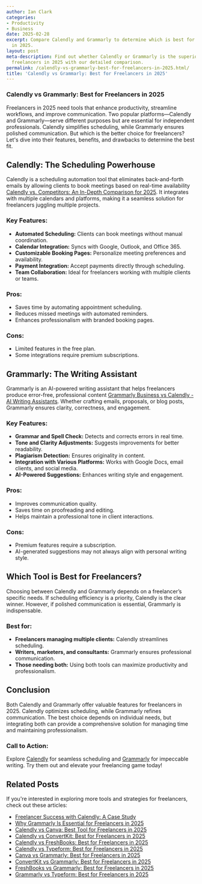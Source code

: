 ```yaml
---
author: Ian Clark
categories:
- Productivity
- Business
date: 2025-02-28
excerpt: Compare Calendly and Grammarly to determine which is best for freelancers
  in 2025.
layout: post
meta-description: Find out whether Calendly or Grammarly is the superior choice for
  freelancers in 2025 with our detailed comparison.
permalink: /calendly-vs-grammarly-best-for-freelancers-in-2025.html/
title: 'Calendly vs Grammarly: Best for Freelancers in 2025'
---
```


### Calendly vs Grammarly: Best for Freelancers in 2025

Freelancers in 2025 need tools that enhance productivity, streamline workflows, and improve communication. Two popular platforms—Calendly and Grammarly—serve different purposes but are essential for independent professionals. Calendly simplifies scheduling, while Grammarly ensures polished communication. But which is the better choice for freelancers? Let's dive into their features, benefits, and drawbacks to determine the best fit.

## Calendly: The Scheduling Powerhouse

Calendly is a scheduling automation tool that eliminates back-and-forth emails by allowing clients to book meetings based on real-time availability [Calendly vs. Competitors: An In-Depth Comparison for 2025](https://blogs.zoftwarehub.com/calendly-vs-competitors-an-in-depth-comparison-for-2025/). It integrates with multiple calendars and platforms, making it a seamless solution for freelancers juggling multiple projects.

### Key Features:
- **Automated Scheduling:** Clients can book meetings without manual coordination.
- **Calendar Integration:** Syncs with Google, Outlook, and Office 365.
- **Customizable Booking Pages:** Personalize meeting preferences and availability.
- **Payment Integration:** Accept payments directly through scheduling.
- **Team Collaboration:** Ideal for freelancers working with multiple clients or teams.

### Pros:
- Saves time by automating appointment scheduling.
- Reduces missed meetings with automated reminders.
- Enhances professionalism with branded booking pages.

### Cons:
- Limited features in the free plan.
- Some integrations require premium subscriptions.

## Grammarly: The Writing Assistant

Grammarly is an AI-powered writing assistant that helps freelancers produce error-free, professional content [Grammarly Business vs Calendly - AI Writing Assistants](https://www.infotech.com/software-reviews/categories/ai-writing-assistants/compare/grammarly-business-vs-calendly). Whether crafting emails, proposals, or blog posts, Grammarly ensures clarity, correctness, and engagement.

### Key Features:
- **Grammar and Spell Check:** Detects and corrects errors in real time.
- **Tone and Clarity Adjustments:** Suggests improvements for better readability.
- **Plagiarism Detection:** Ensures originality in content.
- **Integration with Various Platforms:** Works with Google Docs, email clients, and social media.
- **AI-Powered Suggestions:** Enhances writing style and engagement.

### Pros:
- Improves communication quality.
- Saves time on proofreading and editing.
- Helps maintain a professional tone in client interactions.

### Cons:
- Premium features require a subscription.
- AI-generated suggestions may not always align with personal writing style.

## Which Tool is Best for Freelancers?

Choosing between Calendly and Grammarly depends on a freelancer’s specific needs. If scheduling efficiency is a priority, Calendly is the clear winner. However, if polished communication is essential, Grammarly is indispensable.

### Best for:
- **Freelancers managing multiple clients:** Calendly streamlines scheduling.
- **Writers, marketers, and consultants:** Grammarly ensures professional communication.
- **Those needing both:** Using both tools can maximize productivity and professionalism.

## Conclusion

Both Calendly and Grammarly offer valuable features for freelancers in 2025. Calendly optimizes scheduling, while Grammarly refines communication. The best choice depends on individual needs, but integrating both can provide a comprehensive solution for managing time and maintaining professionalism.

### Call to Action:
Explore [Calendly](https://calendly.com/) for seamless scheduling and [Grammarly](https://www.grammarly.com/) for impeccable writing. Try them out and elevate your freelancing game today!

## Related Posts
If you're interested in exploring more tools and strategies for freelancers, check out these articles:
- [Freelancer Success with Calendly: A Case Study](/freelancer-success-with-calendly-a-case-study.html/)
- [Why Grammarly Is Essential for Freelancers in 2025](/why-grammarly-is-essential-for-freelancers-in-2025.html/)
- [Calendly vs Canva: Best Tool for Freelancers in 2025](/calendly-vs-canva-best-tool-for-freelancers-in-2025.html/)
- [Calendly vs ConvertKit: Best for Freelancers in 2025](/calendly-vs-convertkit-best-for-freelancers-in-2025.html/)
- [Calendly vs FreshBooks: Best for Freelancers in 2025](/calendly-vs-freshbooks-best-for-freelancers-in-2025.html/)
- [Calendly vs Typeform: Best for Freelancers in 2025](/calendly-vs-typeform-best-for-freelancers-in-2025.html/)
- [Canva vs Grammarly: Best for Freelancers in 2025](/canva-vs-grammarly-best-for-freelancers-in-2025.html/)
- [ConvertKit vs Grammarly: Best for Freelancers in 2025](/convertkit-vs-grammarly-best-for-freelancers-in-2025.html/)
- [FreshBooks vs Grammarly: Best for Freelancers in 2025](/freshbooks-vs-grammarly-best-for-freelancers-in-2025.html/)
- [Grammarly vs Typeform: Best for Freelancers in 2025](/grammarly-vs-typeform-best-for-freelancers-in-2025.html/)
